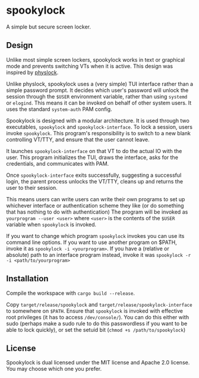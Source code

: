 # spookylock

A simple but secure screen locker. 

## Design

Unlike most simple screen lockers, spookylock works in text or
graphical mode and prevents switching VTs when it is active. This
design was inspired by
[physlock](https://github.com/muennich/physlock).

Unlike physlock, spookylock uses a (very simple) TUI interface rather
than a simple password prompt. It decides which user's password will
unlock the session through the `$USER` environment variable, rather
than using `systemd` or `elogind`. This means it can be invoked on
behalf of other system users. It uses the standard `system-auth` PAM
config.

Spookylock is designed with a modular architecture. It is used through
two executables, `spookylock` and `spookylock-interface`. To lock a
session, users invoke `spookylock`. This program's responsibility is
to switch to a new blank controlling VT/TTY, and ensure that the user
cannot leave. 

It launches `spookylock-interface` on that VT to do the actual IO with
the user. This program initializes the TUI, draws the interface, asks
for the credentials, and communicates with PAM.

Once `spookylock-interface` exits successfully, suggesting a
successful login, the parent process unlocks the VT/TTY, cleans up and
returns the user to their session.

This means users can write users can write their own programs to set
up whichever interface or authentication scheme they like (or do
something that has nothing to do with authentication) The program will
be invoked as `yourprogram --user <user>` where `<user>` is the
contents of the `$USER` variable when `spookylock` is invoked.

If you want to change which program `spookylock` invokes you can use
its command line options. If you want to use another program on $PATH,
invoke it as `spookylock -i <yourprogram>`. If you have a (relative or
absolute) path to an interface program instead, invoke it was
`spookylock -r -i <path/to/yourprogram>`

## Installation

Compile the workspace with `cargo build --release`.

Copy `target/release/spookylock` and
`target/release/spookylock-interface` to somewhere on `$PATH`. Ensure
that `spookylock` is invoked with effective root privileges (it has to
access `/dev/console/`). You can do this either with sudo (perhaps
make a sudo rule to do this passwordless if you want to be able to
lock quickly), or set the setuid bit (`chmod +s /path/to/spookylock`)

## License

Spookylock is dual licensed under the MIT license and Apache 2.0 license.
You may choose which one you prefer.

